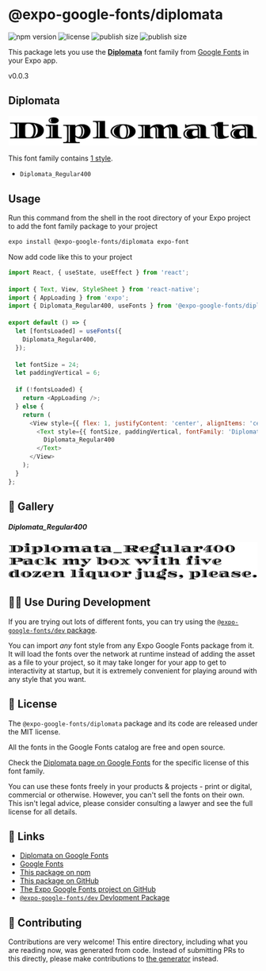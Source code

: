 # @expo-google-fonts/diplomata

![npm version](https://flat.badgen.net/npm/v/@expo-google-fonts/diplomata)
![license](https://flat.badgen.net/github/license/expo/google-fonts)
![publish size](https://flat.badgen.net/packagephobia/install/@expo-google-fonts/diplomata)
![publish size](https://flat.badgen.net/packagephobia/publish/@expo-google-fonts/diplomata)

This package lets you use the [**Diplomata**](https://fonts.google.com/specimen/Diplomata) font family from [Google Fonts](https://fonts.google.com/) in your Expo app.

v0.0.3

## Diplomata

![Diplomata](./font-family.png)

This font family contains [1 style](#-gallery).

- `Diplomata_Regular400`

## Usage

Run this command from the shell in the root directory of your Expo project to add the font family package to your project
```sh
expo install @expo-google-fonts/diplomata expo-font
```

Now add code like this to your project
```js
import React, { useState, useEffect } from 'react';

import { Text, View, StyleSheet } from 'react-native';
import { AppLoading } from 'expo';
import { Diplomata_Regular400, useFonts } from '@expo-google-fonts/diplomata';

export default () => {
  let [fontsLoaded] = useFonts({
    Diplomata_Regular400,
  });

  let fontSize = 24;
  let paddingVertical = 6;

  if (!fontsLoaded) {
    return <AppLoading />;
  } else {
    return (
      <View style={{ flex: 1, justifyContent: 'center', alignItems: 'center' }}>
        <Text style={{ fontSize, paddingVertical, fontFamily: 'Diplomata_Regular400' }}>
          Diplomata_Regular400
        </Text>
      </View>
    );
  }
};

```

## 🔡 Gallery

##### Diplomata_Regular400
![Diplomata_Regular400](./ff25ccc70ef0385bf72a71864293132375bd427ee6e3f974f22a732523948936.ttf.png)


## 👩‍💻 Use During Development

If you are trying out lots of different fonts, you can try using the [`@expo-google-fonts/dev` package](https://github.com/expo/google-fonts/tree/master/font-packages/dev#readme).

You can import *any* font style from any Expo Google Fonts package from it. It will load the fonts
over the network at runtime instead of adding the asset as a file to your project, so it may take longer
for your app to get to interactivity at startup, but it is extremely convenient
for playing around with any style that you want.

## 📖 License

The `@expo-google-fonts/diplomata` package and its code are released under the MIT license.

All the fonts in the Google Fonts catalog are free and open source.

Check the [Diplomata page on Google Fonts](https://fonts.google.com/specimen/Diplomata) for the specific license of this font family.

You can use these fonts freely in your products & projects - print or digital, commercial or otherwise. However, you can't sell the fonts on their own. This isn't legal advice, please consider consulting a lawyer and see the full license for all details.

## 🔗 Links

- [Diplomata on Google Fonts](https://fonts.google.com/specimen/Diplomata)
- [Google Fonts](https://fonts.google.com/)
- [This package on npm](https://www.npmjs.com/package/@expo-google-fonts/diplomata)
- [This package on GitHub](https://github.com/expo/google-fonts/tree/master/font-packages/diplomata)
- [The Expo Google Fonts project on GitHub](https://github.com/expo/google-fonts)
- [`@expo-google-fonts/dev` Devlopment Package](https://github.com/expo/google-fonts/tree/master/font-packages/dev)


## 🤝 Contributing

Contributions are very welcome! This entire directory, including what you are reading now, was generated from code. Instead of submitting PRs to this directly, please make contributions to [the generator](https://github.com/expo/google-fonts/tree/master/packages/generator) instead.
